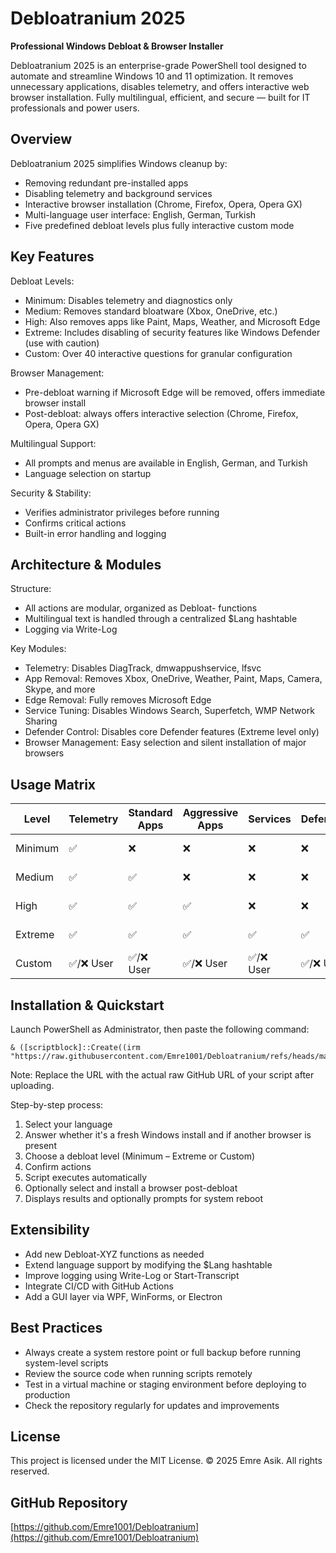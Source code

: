 # Debloatranium 2025

**Professional Windows Debloat & Browser Installer**

Debloatranium 2025 is an enterprise-grade PowerShell tool designed to automate and streamline Windows 10 and 11 optimization. It removes unnecessary applications, disables telemetry, and offers interactive web browser installation. Fully multilingual, efficient, and secure — built for IT professionals and power users.

## Overview

Debloatranium 2025 simplifies Windows cleanup by:

* Removing redundant pre-installed apps
* Disabling telemetry and background services
* Interactive browser installation (Chrome, Firefox, Opera, Opera GX)
* Multi-language user interface: English, German, Turkish
* Five predefined debloat levels plus fully interactive custom mode

## Key Features

Debloat Levels:

* Minimum: Disables telemetry and diagnostics only
* Medium: Removes standard bloatware (Xbox, OneDrive, etc.)
* High: Also removes apps like Paint, Maps, Weather, and Microsoft Edge
* Extreme: Includes disabling of security features like Windows Defender (use with caution)
* Custom: Over 40 interactive questions for granular configuration

Browser Management:

* Pre-debloat warning if Microsoft Edge will be removed, offers immediate browser install
* Post-debloat: always offers interactive selection (Chrome, Firefox, Opera, Opera GX)

Multilingual Support:

* All prompts and menus are available in English, German, and Turkish
* Language selection on startup

Security & Stability:

* Verifies administrator privileges before running
* Confirms critical actions
* Built-in error handling and logging

## Architecture & Modules

Structure:

* All actions are modular, organized as Debloat-<Module> functions
* Multilingual text is handled through a centralized \$Lang hashtable
* Logging via Write-Log

Key Modules:

* Telemetry: Disables DiagTrack, dmwappushservice, lfsvc
* App Removal: Removes Xbox, OneDrive, Weather, Paint, Maps, Camera, Skype, and more
* Edge Removal: Fully removes Microsoft Edge
* Service Tuning: Disables Windows Search, Superfetch, WMP Network Sharing
* Defender Control: Disables core Defender features (Extreme level only)
* Browser Management: Easy selection and silent installation of major browsers

## Usage Matrix

| Level   | Telemetry | Standard Apps | Aggressive Apps | Services | Defender | Browser Selection |
| ------- | --------- | ------------- | --------------- | -------- | -------- | ----------------- |
| Minimum | ✅         | ❌             | ❌               | ❌        | ❌        | ✅ (Optional)      |
| Medium  | ✅         | ✅             | ❌               | ❌        | ❌        | ✅ (Optional)      |
| High    | ✅         | ✅             | ✅               | ❌        | ❌        | ✅ (Optional)      |
| Extreme | ✅         | ✅             | ✅               | ✅        | ✅        | ✅ (Optional)      |
| Custom  | ✅/❌ User  | ✅/❌ User      | ✅/❌ User        | ✅/❌ User | ✅/❌ User | ✅ (Optional)      |

## Installation & Quickstart

Launch PowerShell as Administrator, then paste the following command:

```
& ([scriptblock]::Create((irm "https://raw.githubusercontent.com/Emre1001/Debloatranium/refs/heads/main/Debloatranium.ps1")))
```

Note: Replace the URL with the actual raw GitHub URL of your script after uploading.

Step-by-step process:

1. Select your language
2. Answer whether it's a fresh Windows install and if another browser is present
3. Choose a debloat level (Minimum – Extreme or Custom)
4. Confirm actions
5. Script executes automatically
6. Optionally select and install a browser post-debloat
7. Displays results and optionally prompts for system reboot

## Extensibility

* Add new Debloat-XYZ functions as needed
* Extend language support by modifying the \$Lang hashtable
* Improve logging using Write-Log or Start-Transcript
* Integrate CI/CD with GitHub Actions
* Add a GUI layer via WPF, WinForms, or Electron

## Best Practices

* Always create a system restore point or full backup before running system-level scripts
* Review the source code when running scripts remotely
* Test in a virtual machine or staging environment before deploying to production
* Check the repository regularly for updates and improvements

## License

This project is licensed under the MIT License.
© 2025 Emre Asik. All rights reserved.

## GitHub Repository

[https://github.com/Emre1001/Debloatranium](https://github.com/Emre1001/Debloatranium)

